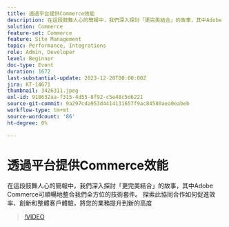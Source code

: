 ```yaml
---
title: 透過平台提供Commerce效能
description: 在這段鼓舞人心的簡報中，我們深入探討「更完美結合」的故事，其中Adobe Commerce可順暢地整合我們全方位的技術套件。 探索此協同合作如何促進效率、創新和整體客戶體驗，將您的業務提升到新的高度
solution: Commerce
feature-set: Commerce
feature: Site Management
topic: Performance, Integrations
role: Admin, Developer
level: Beginner
doc-type: Event
duration: 1672
last-substantial-update: 2023-12-20T00:00:00Z
jira: KT-14671
thumbnail: 3426311.jpeg
exl-id: 918632aa-f315-4d55-8f92-c5e48c5d6221
source-git-commit: 9a297cda953d4414131657f9ac84580aea0eabeb
workflow-type: tm+mt
source-wordcount: '86'
ht-degree: 0%

---
```


# 透過平台提供Commerce效能

在這段鼓舞人心的簡報中，我們深入探討「更完美結合」的故事，其中Adobe Commerce可順暢地整合我們全方位的技術套件。 探索此協同合作如何促進效率、創新和整體客戶體驗，將您的業務提升到新的高度

>[!VIDEO](https://video.tv.adobe.com/v/3426311/?learn=on)
